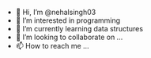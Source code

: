 - 👋 Hi, I’m @nehalsingh03
- 👀 I’m interested in programming
- 🌱 I’m currently learning data structures 
- 💞️ I’m looking to collaborate on ...
- 📫 How to reach me ...

<!---
nehalsingh03/nehalsingh03 is a ✨ special ✨ repository because its `README.md` (this file) appears on your GitHub profile.
You can click the Preview link to take a look at your changes.
--->
